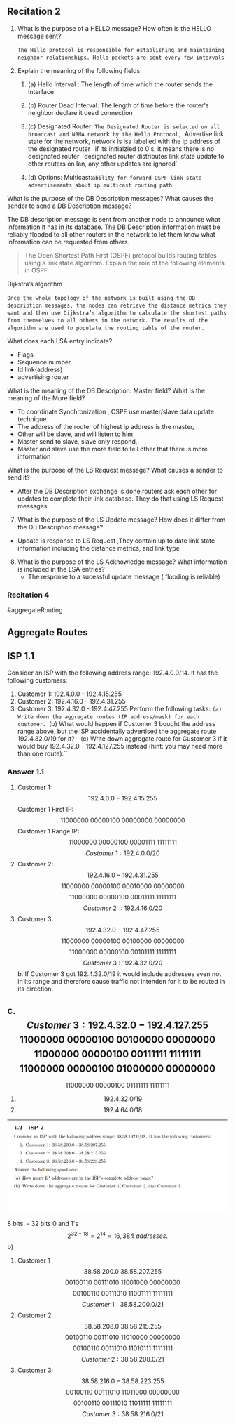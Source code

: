 
## Recitation 2

1.  What is the purpose of a HELLO message? How often is the HELLO message sent?

	`The Hello protocol is responsible for establishing and maintaining neighbor relationships. Hello packets are sent every few intervals`

2. Explain the meaning of the following fields: 
	1. (a) Hello Interval : The length of time which the router sends the interface
	2. (b) Router Dead Interval: The length of time before the router's neighbor declare it dead connection
	4. (c) Designated Router: `The Designated Router is selected on all broadcast and NBMA network by the Hello Protocol,
	    `Advertise link state for the network, network is lsa labelled with the ip address of the designated router`
	    ` if its initialzied to 0's, it means there is no designated router
	    `
	    `designated router distributes link state update to other routers on lan, any other updates are ignored`
			
	1. (d) Options: Multicast:`ability for forward OSPF link state advertisements about ip multicast routing path`


What is the purpose of the DB Description messages? What causes the sender to send a DB Description message?

The DB description message is sent from another node to announce what information it has in its database. The DB Description information must be reliably flooded to all other routers in the network to let them know what information can be requested from others.


>The Open Shortest Path First (OSPF) protocol builds routing tables using a link state algorithm. Explain the role of the following elements in OSPF

Dijkstra’s algorithm

`Once the whole topology of the network is built using the DB description messages, the nodes can retrieve the distance metrics they want and then use Dijkstra’s algorithm to calculate the shortest paths from themselves to all others in the network. The results of the algorithm are used to populate the routing table of the router.`

What does each LSA entry indicate?
- Flags
- Sequence number
- Id link(address)
- advertising router

What is the meaning of the DB Description: Master field? What is the meaning of the More field?

- To coordinate Synchronization , OSPF use master/slave data update technique
- The address of the router of highest ip address is the master,
- Other will be slave, and will listen to him
- Master send to slave, slave only respond,
- Master and slave use the more field to tell other that there is more information

What is the purpose of the LS Request message? What causes a sender to send it?
- After the DB Description exchange is done.routers ask each other for updates to complete their link database. They do that using LS Request messages

7. What is the purpose of the LS Update message? How does it differ from the DB Description message?
- Update is response to  LS Request ,They contain up to date link state information including the distance metrics, and link type

8. What is the purpose of the LS Acknowledge message? What information is included in the LSA entries?
	- The response to a sucessful update message ( flooding is reliable)

### Recitation 4
#aggregateRouting 
## Aggregate Routes

## ISP 1.1
Consider an ISP with the following address range: 192.4.0.0/14. It has the following customers:
1. Customer 1: 192.4.0.0 - 192.4.15.255
2. Customer 2: 192.4.16.0 - 192.4.31.255 
3. Customer 3: 192.4.32.0 - 192.4.47.255 
Perform the following tasks:
`(a) Write down the aggregate routes (IP address/mask) for each customer.
`(b) What would happen if Customer 3 bought the address range above, but the ISP accidentally advertised the aggregate route 192.4.32.0/19 for it?` 
`(c) Write down aggregate route for Customer 3 if it would buy 192.4.32.0 - 192.4.127.255 instead (hint: you may need more than one route).``

### Answer 1.1

1. Customer 1: $$192.4.0.0 - 192.4.15.255$$
Customer 1 First IP:
	$$11000000 \ 00000100 \ 00000000 \ 00000000$$
Customer 1 Range IP: $$11000000 \ 00000100 \ 00001111 \ 11111111$$
$$ Customer\ 1 :192.4.0.0/20$$
2. Customer 2: $$192.4.16.0-192.4.31.255$$
$$11000000 \ 00000100 \ 00010000 \ 00000000$$
$$11000000 \ 00000100 \ 00011111 \ 11111111$$
$$Customer\ 2\  : 192.4.16.0/20$$
3. Customer 3:$$192.4.32.0 - 192.4.47.255$$
$$11000000\ 00000100\ 00100000\ 00000000$$
$$11000000\ 00000100\ 00101111\ 11111111$$
$$Customer\ 3 : 192.4.32.0/20$$
b. If Customer 3 got 192.4.32.0/19 it would include addresses even not in its range and therefore cause traffic not intenden for it to be routed in its direction.

c. $$Customer \ 3:192.4.32.0 - 192.4.127.255$$
$$11000000\ 00000100\ 00100000\ 00000000$$
$$11000000\ 00000100\ 00111111\ 11111111$$
$$11000000\ 00000100\ 01000000\ 00000000$$
---
$$11000000\ 00000100\ 01111111\ 11111111$$


1. $$192.4.32.0/19$$
2. $$192.4.64.0/18$$
---

![Alt text](IMAGES/Pasted%20image%2020230206232633.png)

 8 bits. - 32 bits
 0 and 1's
$$2^{32-18}=2^{14}=16,384\ addresses.$$
b)
1. Customer 1
$$38.58.200.0\ 38.58.207.255$$
$$00100110\ 00111010\ 11001000\ 00000000$$
$$00100110\ 00111010\ 11001111\ 11111111$$
$$Customer\ 1:38.58.200.0/21$$
2. Customer 2:	$$38.58.208.0\ 38.58.215.255$$
$$00100110\ 00111010\ 11010000\ 00000000$$
$$00100110\ 00111010\ 11010111\ 11111111$$
$$Customer\ 2:38.58.208.0/21$$
3. Customer 3:$$38.58.216.0-38.58.223.255$$
$$00100110\ 00111010\ 11011000\ 00000000$$
$$00100110\ 00111010\ 11011111\ 11111111$$
$$Customer\ 3:38.58.216.0/21$$

